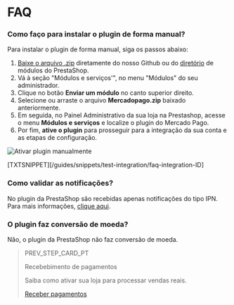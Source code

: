 # FAQ
   
### Como faço para instalar o plugin de forma manual?
 
Para instalar o plugin de forma manual, siga os passos abaixo:
 
1. [Baixe o arquivo .zip](https://github.com/mercadopago/cart-prestashop-7/releases/latest) diretamente do nosso Github ou do [diretório](https://addons.prestashop.com/pt/pagamento-carta-carteira/23962-mercado-pago.html) de módulos do PrestaShop.
2. Vá à seção "Módulos e serviços'", no menu "Módulos" do seu administrador.
3. Clique no botão **Enviar um módulo** no canto superior direito.
4. Selecione ou arraste o arquivo **Mercadopago.zip** baixado anteriormente.
5. Em seguida, no Painel Administrativo da sua loja na Prestashop, acesse o menu **Módulos e serviços** e localize o plugin do Mercado Pago.
6. Por fim, **ative o plugin** para prosseguir para a integração da sua conta e as etapas de configuração.
 
![Ativar plugin manualmente](/images/prestashop/instalacao_manual_pt.gif)

[TXTSNIPPET][/guides/snippets/test-integration/faq-integration-ID]
 
### Como validar as notificações?
 
No plugin da PrestaShop são recebidas apenas notificações do tipo IPN. Para mais informações, [clique aqui](https://www.mercadopago[FAKER][URL][DOMAIN]/developers/pt/guides/notifications/ipn/introduction).
 
### O plugin faz conversão de moeda?
 
Não, o plugin da PrestaShop não faz conversão de moeda.

> PREV_STEP_CARD_PT
>
> Recebebimento de pagamentos
>
> Saiba como ativar sua loja para processar vendas reais.
>
> [Receber pagamentos](https://www.mercadopago[FAKER][URL][DOMAIN]/developers/pt/guides/plugins/prestashop/receive-payments)
